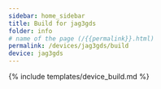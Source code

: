 ```yaml
---
sidebar: home_sidebar
title: Build for jag3gds
folder: info
# name of the page (/{{permalink}}.html)
permalink: /devices/jag3gds/build
device: jag3gds
---
```

{% include templates/device_build.md %}
